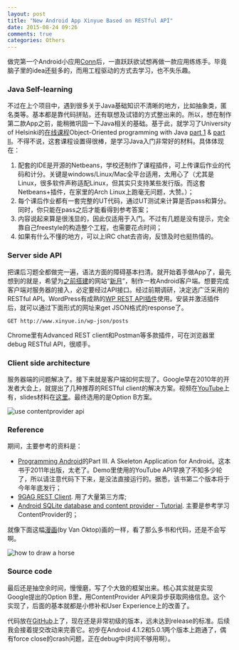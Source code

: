 ```yaml
---
layout: post
title: "New Android App Xinyue Based on RESTful API"
date: 2015-08-24 09:26
comments: true
categories: Others
---
```


做完第一个Android小应用[Conn](http://blog.pzheng.me/2015/04/03/my-first-android-app-conn/)后，一直跃跃欲试想再做一款应用练练手。毕竟脑子里的idea还挺多的，而用工程驱动的方式去学习，也不失乐趣。

<!--more-->

### Java Self-learning

不过在上个项目中，遇到很多关于Java基础知识不清晰的地方，比如抽象类，匿名类等。基本都是靠代码拼贴，还有联想及试错的方式整出来的。所以，想在制作第二款App之前，能稍微巩固一下Java相关的基础。基于此，就学习了University of Helsinki的[在线课程](http://mooc.fi/english.html)Object-Oriented programming with Java [part 1](http://mooc.fi/courses/2013/programming-part-1/) & [part II](http://mooc.fi/courses/2013/programming-part-2/)。不得不说，这套课程设置得很棒，是学习Java入门非常好的材料。具体体现在：

1. 配套的IDE是开源的Netbeans，学校还制作了课程插件，可上传课后作业的代码和计分。关键是windows/Linux/Mac全平台适用，太用心了（尤其是Linux，很多软件声称适配Linux，但其实只支持某些发行版。而这套Netbeans+插件，在家里的Arch Linux上跑毫无问题，大赞。）；
2. 每个课后作业都有一套完整的UT代码，通过UT测试来计算是否pass和算分。同时，你只能在pass之后才能看得到参考答案；
3. 内容说起来算是很浅显的，因此仅适用于入门。不过有几题是没有提示，完全靠自己freestyle的构造整个工程，也需要花点时间；
4. 如果有什么不懂的地方，可以上IRC chat去咨询，反馈及时也挺热情的。

### Server side API

把课后习题全都做完一遍，语法方面的障碍基本扫清。就开始着手做App了，最先想到的就是，希望为[之前搭建](http://blog.pzheng.me/2014/06/01/promotion-independent-designer/)的网站“[新月](http://www.xinyue.in)”，制作一枚Android客户端。想要完成客户端对服务器的接入，必定要经过API接口。经过前期调研，决定选广泛采用的RESTful API。WordPress有成熟的[WP REST API插件](http://wp-api.org/)使用。安装并激活插件后，就可以通过下面形式的网址来get JSON格式的response了。

    GET http://www.xinyue.in/wp-json/posts

Chrome里有Advanced REST client和Postman等多款插件，可在浏览器里debug RESTful API，很顺手。

### Client side architecture

服务器端的问题解决了。接下来就是客户端如何实现了。Google早在2010年的开发者大会上，就提出了几种推荐的RESTful client的解决方案。视频在[YouTube](https://www.youtube.com/watch?v=xHXn3Kg2IQE)上有，slides材料在[这里](https://dl.google.com/googleio/2010/android-developing-RESTful-android-apps.pdf)。最终选用的是Option B方案。

![use contentprovider api](https://dl.dropboxusercontent.com/u/6459697/blogimage/20150824_restful_client_use_contentprovider_api.png)

### Reference

期间，主要参考的资料是：

* [Programming Android](http://shop.oreilly.com/product/0636920010364.do)的Part III. A Skeleton Application for Android。这本书于2011年出版，太老了。Demo里使用的YouTube API早换了不知多少轮了，所以请注意代码下下来，是没法直接运行的。据悉，该书第二个版本将于今年年底发行；
* [9GAG REST Client](https://github.com/stormzhang/9GAG). 用了大量第三方库;
* [Android SQLite database and content provider - Tutorial](http://www.vogella.com/tutorials/AndroidSQLite/article.html). 主要是参考学习ContentProvider的；

就像下面这幅[漫画](http://oktop.tumblr.com/post/15352780846)(by Van Oktop)画的一样，看了那么多书和代码，还是不会写啊。

![how to draw a horse](https://dl.dropboxusercontent.com/u/6459697/blogimage/20150824_how_to_draw_a_horse.jpg)

### Source code

最后还是抽空余时间，慢慢磨，写了个大致的框架出来。核心其实就是实现Google提出的Option B里，用ContentProvider API来异步获取网络信息。这个实现了，后面的基本就都是小修补和User Experience上的改善了。

代码放在[GitHub](https://github.com/happybit/Xinyue)上了，现在还是非常初级的版本，远未达到release的标准。后续我会接着提交改动来完善它。初步在Android 4.1.2和5.0.1两个版本上跑通了，偶有force close的crash问题，正在debug中(时间不够用啊）。




